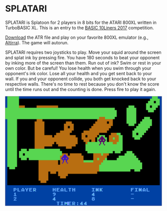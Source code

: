 # SPLATARI
SPLATARI is Splatoon for 2 players in 8 bits for the ATARI 800XL written in TurboBASIC XL. This is an entry to the [BASIC 10Liners 2017](http://gkanold.wixsite.com/homeputerium/basic-10liners-2017) competition.

[Download](https://github.com/jeffpiep/SPLATARI/raw/master/SPLATARI.atr) the ATR file and play on your favorite 800XL emulator (e.g., [Altirra](http://www.virtualdub.org/altirra.html)). The game will autorun.

SPLATARI requires two joysticks to play. Move your squid around the screen and splat ink by pressing fire. You have 180 seconds to beat your opponent by inking more of the screen than them. Run out of ink? Swim or rest in your own color. But be careful! You lose health when you swim through your opponent's ink color. Lose all your health and you get sent back to your wall. If you and your opponent collide, you both get knocked back to your respective walls. There's no time to rest because you don't know the score until the time runs out and the counting is done. Press fire to play it again.

![](https://raw.githubusercontent.com/jeffpiep/SPLATARI/master/screenshot1.png)
